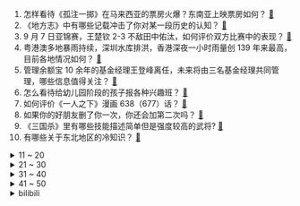 1. 怎样看待《孤注一掷》在马来西亚的票房火爆？东南亚上映票房如何？ [:link:](https://www.zhihu.com/question/620624985)
2. 《地方志》中有哪些记载冲击了你对某一段历史的认知？ [:link:](https://www.zhihu.com/question/399626491)
3. 9 月 7 日亚锦赛，王楚钦 2-3 不敌田中佑汰，如何评价双方比赛中的表现？ [:link:](https://www.zhihu.com/question/620999517)
4. 粤港澳多地暴雨持续，深圳水库排洪，香港深夜一小时雨量创 139 年来最高，目前各地情况如何？ [:link:](https://www.zhihu.com/question/621046941)
5. 管理余额宝 10 余年的基金经理王登峰离任，未来将由三名基金经理共同管理，哪些信息值得关注？ [:link:](https://www.zhihu.com/question/621271727)
6. 怎么看待给幼儿园阶段的孩子报各种兴趣班？ [:link:](https://www.zhihu.com/question/459930109)
7. 如何评价《一人之下》漫画 638（677）话？ [:link:](https://www.zhihu.com/question/621017646)
8. 如果你的好朋友删了你一次，你还会加第二次吗？ [:link:](https://www.zhihu.com/question/620352439)
9. 《三国杀》里有哪些技能描述简单但是强度较高的武将? [:link:](https://www.zhihu.com/question/541086110)
10. 有哪些关于东北地区的冷知识？ [:link:](https://www.zhihu.com/question/57376493)
<details>
<summary>11 ~ 20</summary>

11. 河南一小学要求家长订奶，称「没条件创造条件订」，教育局提出批评，事件进展如何，怎么看待此事？ [:link:](https://www.zhihu.com/question/621086715)
12. 淄博推出「以旧换新」购房活动，可能对当地产生哪些影响？ [:link:](https://www.zhihu.com/question/620921437)
13. 男朋友嫌我四个伴娘多跟我生气，还要结婚吗? [:link:](https://www.zhihu.com/question/620647984)
14. 中国商飞董事长称 C919 订单已达 1061 架，后续将升级覆盖 130-240 座，透露哪些信息？ [:link:](https://www.zhihu.com/question/621377396)
15. 人到中年，就是搞钱，这句话大家认同吗？ [:link:](https://www.zhihu.com/question/621253751)
16. 硬盘坏了怎么自己把里面的数据清空（商业机密文件在硬盘里）? [:link:](https://www.zhihu.com/question/620711161)
17. 老刘想和傅首尔离婚真正的原因是什么？ 傅首尔之前对自己婚姻不是很自信吗 ？ [:link:](https://www.zhihu.com/question/620495483)
18. 《斗破苍穹》为什么净莲妖火和虚无吞炎差那么多? [:link:](https://www.zhihu.com/question/621206925)
19. 如何评价倪妮、白宇主演的电视剧《西出玉门》？ [:link:](https://www.zhihu.com/question/620744265)
20. 做科研时看的东西越多反而越不知道自己要怎么做，科研直觉很薄弱，越迷茫是什么问题，该怎么解决? [:link:](https://www.zhihu.com/question/620780595)
</details>
<details>
<summary>21 ~ 30</summary>

21. 如何看待报复性消费？ [:link:](https://www.zhihu.com/question/620675182)
22. 小leader应该精进技术还是提升管理能力？ [:link:](https://www.zhihu.com/question/582587017)
23. 9月10日，2023kpl夏季赛总决赛，广州TTG4:2重庆狼队，如何评价这一场比赛？ [:link:](https://www.zhihu.com/question/621403487)
24. 为什么很多女生喜欢用后置自拍？怎样才能拍出好看的自拍？ [:link:](https://www.zhihu.com/question/620910355)
25. 2023 KPL 夏季总决赛 TTG 4:2 击败重庆狼队夺得队史首冠，如何评价这场比赛？ [:link:](https://www.zhihu.com/question/621385543)
26. 世预赛南美区预选赛：阿根廷 1:0 厄瓜多尔，梅西任意球破门，如何评价本场比赛？ [:link:](https://www.zhihu.com/question/621055448)
27. 如何评价《崩坏：星穹铁道》繁育星神塔伊兹育罗斯？ [:link:](https://www.zhihu.com/question/620735660)
28. 你觊觎过哪些文学作品中的美食？ [:link:](https://www.zhihu.com/question/60657992)
29. 电影《第八个嫌疑人》中有哪些看似不经意但很重要的细节 ？ [:link:](https://www.zhihu.com/question/621075583)
30. 如何高质量地走完大学四年？ [:link:](https://www.zhihu.com/question/28966967)
</details>
<details>
<summary>31 ~ 40</summary>

31. 当你老了，会帮助你的孩子带娃吗？ [:link:](https://www.zhihu.com/question/614202268)
32. 2023 篮球世界杯冠军赛，德国击败塞尔维亚获得总冠军，如何评价本届世界杯德国队的表现？ [:link:](https://www.zhihu.com/question/621398830)
33. 如何评价2023年世界杯美国男篮教练科尔及其教练组？ [:link:](https://www.zhihu.com/question/621388285)
34. 钱和健康哪一个更重要? [:link:](https://www.zhihu.com/question/621132673)
35. 詹姆斯暗示明年或将参加奥运会，对此你有哪些期待？ [:link:](https://www.zhihu.com/question/621275008)
36. 曹操欣赏关羽么，为什么？ [:link:](https://www.zhihu.com/question/21806140)
37. 成都飞新加坡国航航班机舱冒烟发动机起火，乘客机组人员均安全撤离，起火原因可能是什么？ [:link:](https://www.zhihu.com/question/621389922)
38. 兔肉为什么在中国做不了主菜？ [:link:](https://www.zhihu.com/question/56909079)
39. 湿气没有后，真的会快速瘦下来吗？ [:link:](https://www.zhihu.com/question/425793583)
40. 《奥本海默》在诺兰的作品序列里算什么水平？ [:link:](https://www.zhihu.com/question/620914426)
</details>
<details>
<summary>41 ~ 50</summary>

41. 考验一下大家的文笔，可以用「野兽」「红茶」「林檎」「阳光」几种意象写一段话吗？ [:link:](https://www.zhihu.com/question/621276045)
42. 如何评价2023世界杯34名排位赛，美国不敌加拿大获得了世界杯殿军，加拿大获得了季军？ [:link:](https://www.zhihu.com/question/621388167)
43. 马龙 10 年后再夺亚锦赛男单冠军，如何评价本场比赛他的表现？马龙在乒坛的成就和地位如何？ [:link:](https://www.zhihu.com/question/621380790)
44. 与认知水平太低的人交流，是怎样的一种体验？ [:link:](https://www.zhihu.com/question/60768638)
45. 小时候你相信过哪些现在看来很荒诞的事？ [:link:](https://www.zhihu.com/question/356859891)
46. 为什么公文要用「仿宋_GB2312」字体？ [:link:](https://www.zhihu.com/question/25563003)
47. 如果不考虑给猫留面子，是猫的反应快还是人的反应快？ [:link:](https://www.zhihu.com/question/619979836)
48. 要是郭芙不跪，故事会怎样？ [:link:](https://www.zhihu.com/question/620914775)
49. 朝鲜首艘战术核攻击潜艇下水，有哪些信息值得关注？ [:link:](https://www.zhihu.com/question/621055060)
50. “恰到好处”的母爱，是什么样子？ [:link:](https://www.zhihu.com/question/619619759)
</details><details>
<summary>bilibili</summary>

</details>